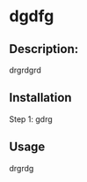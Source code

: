 
    
  # dgdfg

  ## Description:
  drgrdgrd

  ## Installation
  Step 1: gdrg<br />

  ## Usage 
  drgrdg


  